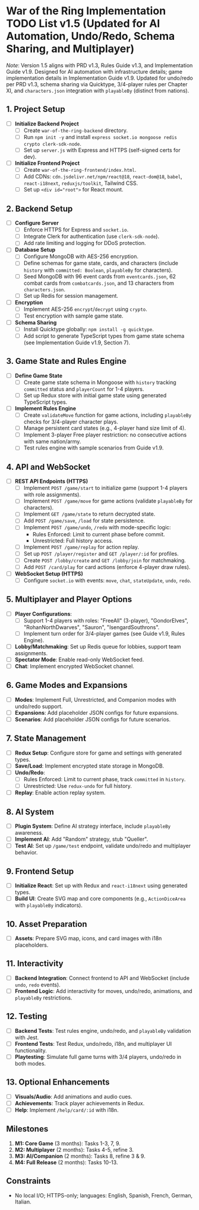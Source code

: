 # War of the Ring Implementation TODO List v1.5 (Updated for AI Automation, Undo/Redo, Schema Sharing, and Multiplayer)

*Note*: Version 1.5 aligns with PRD v1.3, Rules Guide v1.3, and Implementation Guide v1.9. Designed for AI automation with infrastructure details; game implementation details in Implementation Guide v1.9. Updated for undo/redo per PRD v1.3, schema sharing via Quicktype, 3/4-player rules per Chapter XI, and `characters.json` integration with `playableBy` (distinct from nations).

## 1. Project Setup
- [ ] **Initialize Backend Project**
  - [ ] Create `war-of-the-ring-backend` directory.
  - [ ] Run `npm init -y` and install `express socket.io mongoose redis crypto clerk-sdk-node`.
  - [ ] Set up `server.js` with Express and HTTPS (self-signed certs for dev).
- [ ] **Initialize Frontend Project**
  - [ ] Create `war-of-the-ring-frontend/index.html`.
  - [ ] Add CDNs: `cdn.jsdelivr.net/npm/react@18`, `react-dom@18`, `babel`, `react-i18next`, `reduxjs/toolkit`, Tailwind CSS.
  - [ ] Set up `<div id="root">` for React mount.

## 2. Backend Setup
- [ ] **Configure Server**
  - [ ] Enforce HTTPS for Express and `socket.io`.
  - [ ] Integrate Clerk for authentication (use `clerk-sdk-node`).
  - [ ] Add rate limiting and logging for DDoS protection.
- [ ] **Database Setup**
  - [ ] Configure MongoDB with AES-256 encryption.
  - [ ] Define schemas for game state, cards, and characters (include `history` with `committed: Boolean`, `playableBy` for characters).
  - [ ] Seed MongoDB with 96 event cards from `eventcards.json`, 62 combat cards from `combatcards.json`, and 13 characters from `characters.json`.
  - [ ] Set up Redis for session management.
- [ ] **Encryption**
  - [ ] Implement AES-256 `encrypt`/`decrypt` using `crypto`.
  - [ ] Test encryption with sample game state.
- [ ] **Schema Sharing**
  - [ ] Install Quicktype globally: `npm install -g quicktype`.
  - [ ] Add script to generate TypeScript types from game state schema (see Implementation Guide v1.9, Section 7).

## 3. Game State and Rules Engine
- [ ] **Define Game State**
  - [ ] Create game state schema in Mongoose with `history` tracking `committed` status and `playerCount` for 1-4 players.
  - [ ] Set up Redux store with initial game state using generated TypeScript types.
- [ ] **Implement Rules Engine**
  - [ ] Create `validateMove` function for game actions, including `playableBy` checks for 3/4-player character plays.
  - [ ] Manage persistent card states (e.g., 4-player hand size limit of 4).
  - [ ] Implement 3-player Free player restriction: no consecutive actions with same nation/army.
  - [ ] Test rules engine with sample scenarios from Guide v1.9.

## 4. API and WebSocket
- [ ] **REST API Endpoints (HTTPS)**
  - [ ] Implement `POST /game/start` to initialize game (support 1-4 players with role assignments).
  - [ ] Implement `POST /game/move` for game actions (validate `playableBy` for characters).
  - [ ] Implement `GET /game/state` to return decrypted state.
  - [ ] Add `POST /game/save`, `/load` for state persistence.
  - [ ] Implement `POST /game/undo`, `/redo` with mode-specific logic:
    - Rules Enforced: Limit to current phase before commit.
    - Unrestricted: Full history access.
  - [ ] Implement `POST /game/replay` for action replay.
  - [ ] Set up `POST /player/register` and `GET /player/:id` for profiles.
  - [ ] Create `POST /lobby/create` and `GET /lobby/join` for matchmaking.
  - [ ] Add `POST /card/play` for card actions (enforce 4-player draw rules).
- [ ] **WebSocket Setup (HTTPS)**
  - [ ] Configure `socket.io` with events: `move`, `chat`, `stateUpdate`, `undo`, `redo`.

## 5. Multiplayer and Player Options
- [ ] **Player Configurations**: 
  - [ ] Support 1-4 players with roles: "FreeAll" (3-player), "GondorElves", "RohanNorthDwarves", "Sauron", "IsengardSouthrons".
  - [ ] Implement turn order for 3/4-player games (see Guide v1.9, Rules Engine).
- [ ] **Lobby/Matchmaking**: Set up Redis queue for lobbies, support team assignments.
- [ ] **Spectator Mode**: Enable read-only WebSocket feed.
- [ ] **Chat**: Implement encrypted WebSocket channel.

## 6. Game Modes and Expansions
- [ ] **Modes**: Implement Full, Unrestricted, and Companion modes with undo/redo support.
- [ ] **Expansions**: Add placeholder JSON configs for future expansions.
- [ ] **Scenarios**: Add placeholder JSON configs for future scenarios.

## 7. State Management
- [ ] **Redux Setup**: Configure store for game and settings with generated types.
- [ ] **Save/Load**: Implement encrypted state storage in MongoDB.
- [ ] **Undo/Redo**:
  - [ ] Rules Enforced: Limit to current phase, track `committed` in `history`.
  - [ ] Unrestricted: Use `redux-undo` for full history.
- [ ] **Replay**: Enable action replay system.

## 8. AI System
- [ ] **Plugin System**: Define AI strategy interface, include `playableBy` awareness.
- [ ] **Implement AI**: Add "Random" strategy, stub "Queller".
- [ ] **Test AI**: Set up `/game/test` endpoint, validate undo/redo and multiplayer behavior.

## 9. Frontend Setup
- [ ] **Initialize React**: Set up with Redux and `react-i18next` using generated types.
- [ ] **Build UI**: Create SVG map and core components (e.g., `ActionDiceArea` with `playableBy` indicators).

## 10. Asset Preparation
- [ ] **Assets**: Prepare SVG map, icons, and card images with i18n placeholders.

## 11. Interactivity
- [ ] **Backend Integration**: Connect frontend to API and WebSocket (include `undo`, `redo` events).
- [ ] **Frontend Logic**: Add interactivity for moves, undo/redo, animations, and `playableBy` restrictions.

## 12. Testing
- [ ] **Backend Tests**: Test rules engine, undo/redo, and `playableBy` validation with Jest.
- [ ] **Frontend Tests**: Test Redux, undo/redo, i18n, and multiplayer UI functionality.
- [ ] **Playtesting**: Simulate full game turns with 3/4 players, undo/redo in both modes.

## 13. Optional Enhancements
- [ ] **Visuals/Audio**: Add animations and audio cues.
- [ ] **Achievements**: Track player achievements in Redux.
- [ ] **Help**: Implement `/help/card/:id` with i18n.

## Milestones
1. **M1: Core Game** (3 months): Tasks 1-3, 7, 9.
2. **M2: Multiplayer** (2 months): Tasks 4-5, refine 3.
3. **M3: AI/Companion** (2 months): Tasks 8, refine 3 & 9.
4. **M4: Full Release** (2 months): Tasks 10-13.

## Constraints
- No local I/O; HTTPS-only; languages: English, Spanish, French, German, Italian.